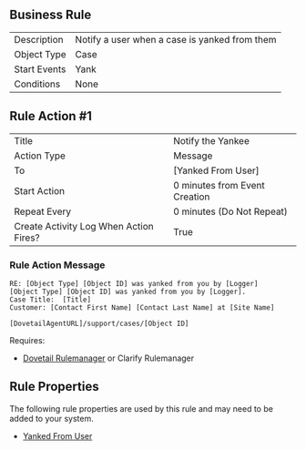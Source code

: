 ## Business Rule

|  |  |
| ------------- | ------------- |
| Description  | Notify a user when a case is yanked from them  |
| Object Type  | Case  |
| Start Events| Yank
| Conditions | None

## Rule Action #1
|  |  |
| ------------- | ------------- |
| Title	| Notify the Yankee
| Action Type	| Message
| To |	[Yanked From User]
| Start Action	| 0 minutes from Event Creation
| Repeat Every	| 0 minutes (Do Not Repeat)
| Create Activity Log When Action Fires?	| True

### Rule Action Message	
```
RE: [Object Type] [Object ID] was yanked from you by [Logger]
[Object Type] [Object ID] was yanked from you by [Logger].
Case Title:  [Title]
Customer: [Contact First Name] [Contact Last Name] at [Site Name]

[DovetailAgentURL]/support/cases/[Object ID]
```

Requires:
* [Dovetail Rulemanager](https://support.dovetailsoftware.com/selfservice/products/show/RuleManager) or Clarify Rulemanager

## Rule Properties
The following rule properties are used by this rule and may need to be added to your system. 
* [Yanked From User](https://github.com/gsherman/BusinessRuleRecipes/wiki/Yanked-From-User-Rule-Property)
